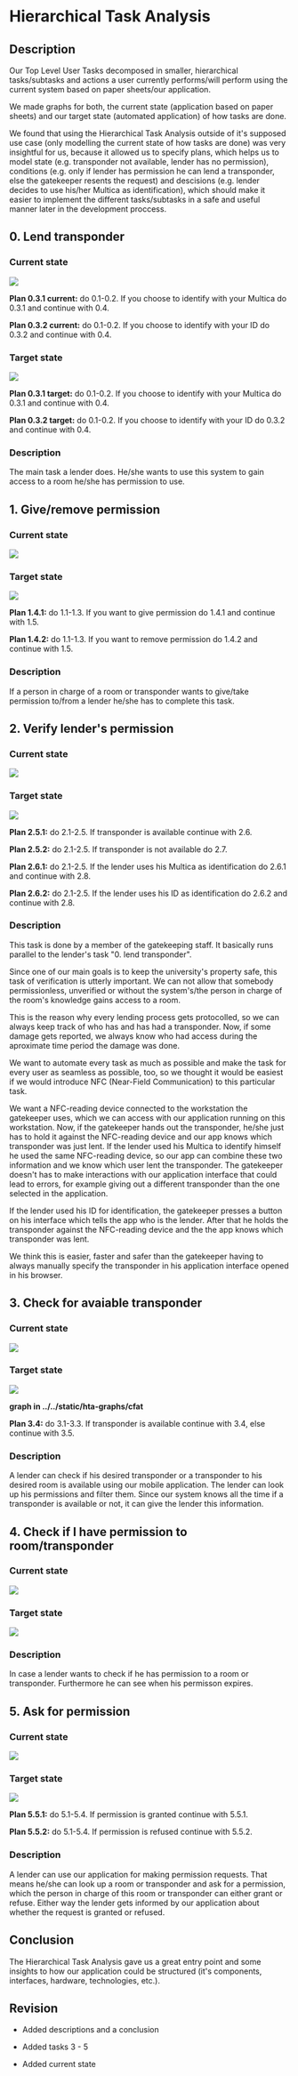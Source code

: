 # Hierarchical Task Analysis

## Description

Our Top Level User Tasks decomposed in smaller, hierarchical tasks/subtasks and actions a user currently performs/will 
perform using the current system based on paper sheets/our application. 

We made graphs for both, the current state (application based on paper sheets) and our target state (automated application)
of how tasks are done.

We found that using the Hierarchical Task Analysis outside of it's supposed use case (only modelling the current state of
how tasks are done) was very insightful for us, because it allowed us to specify plans, which helps us to model state (e.g.
transponder not available, lender has no permission), conditions (e.g. only if lender has permission he can lend a 
transponder, else the gatekeeper resents the request) and descisions (e.g. lender decides to use his/her Multica as
identification), which should make it easier to implement the different tasks/subtasks in a safe and useful manner later 
in the development proccess.




## 0. Lend transponder


### Current state

<img src="../../static/hta-graphs/lend_transponder_cur/lend_transponder_cur.svg">

**Plan 0.3.1 current:** do 0.1-0.2. If you choose to identify with your Multica do 0.3.1 and continue with 0.4.
  
**Plan 0.3.2 current:** do 0.1-0.2. If you choose to identify with your ID do 0.3.2 and continue with 0.4.


### Target state

<img src="../../static/hta-graphs/lend_transponder/lend_transponder.svg">

**Plan 0.3.1 target:** do 0.1-0.2. If you choose to identify with your Multica do 0.3.1 and continue with 0.4.
  
**Plan 0.3.2 target:** do 0.1-0.2. If you choose to identify with your ID do 0.3.2 and continue with 0.4.


### Description

The main task a lender does. He/she wants to use this system to gain access to a room he/she has permission to
use. 





## 1. Give/remove permission


### Current state

<img src="../../static/hta-graphs/give_remove_permission_cur/give_remove_permission_cur.svg">


### Target state

<img src="../../static/hta-graphs/give_remove_permission/give_remove_permission.svg">

**Plan 1.4.1:** do 1.1-1.3. If you want to give permission do 1.4.1 and continue with 1.5.
  
**Plan 1.4.2:** do 1.1-1.3. If you want to remove permission do 1.4.2 and continue with 1.5.


### Description

If a person in charge of a room or transponder wants to give/take permission to/from a lender he/she
has to complete this task. 




## 2. Verify lender's permission


### Current state

<img src="../../static/hta-graphs/verify_lenders_permission_cur/verify_lenders_permission_cur.svg">


### Target state

<img src="../../static/hta-graphs/verify_lenders_permission/verify_lenders_permission.svg">

**Plan 2.5.1:** do 2.1-2.5. If transponder is available continue with 2.6.
  
**Plan 2.5.2:** do 2.1-2.5. If transponder is not available do 2.7.
  
**Plan 2.6.1:** do 2.1-2.5. If the lender uses his Multica as identification do 2.6.1 and continue with 2.8.
  
**Plan 2.6.2:** do 2.1-2.5. If the lender uses his ID as identification do 2.6.2 and continue with 2.8.


### Description

This task is done by a member of the gatekeeping staff. 
It basically runs parallel to the lender's task "0. lend transponder".

Since one of our main goals is to keep the university's property safe,
this task of verification is utterly important. We can not allow that somebody
permissionless, unverified or without the system's/the person in charge of the room's 
knowledge gains access to a room.

This is the reason why every lending process gets protocolled, so we can always 
keep track of who has and has had a transponder. Now, if some damage gets reported, we always
know who had access during the aproximate time period the damage was done.

We want to automate every task as much as possible and make the task for
every user as seamless as possible, too, so we thought it would be easiest if we
would introduce NFC (Near-Field Communication) to this particular task.

We want a NFC-reading device connected to the workstation the gatekeeper uses,
which we can access with our application running on this workstation.
Now, if the gatekeeper hands out the transponder, he/she just has to hold it 
against the NFC-reading device and our app knows which transponder was just
lent. If the lender used his Multica to identify himself he used the
same NFC-reading device, so our app can combine these two information and
we know which user lent the transponder. The gatekeeper doesn't has to
make interactions with our application interface that could lead to errors,
for example giving out a different transponder than the one selected in the
application.

If the lender used his ID for identification, the gatekeeper presses a
button on his interface which tells the app who is the lender. After that
he holds the transponder against the NFC-reading device and the the app
knows which transponder was lent. 

We think this is easier, faster and safer than the gatekeeper having to always 
manually specify the transponder in his application interface opened in 
his browser.





## 3. Check for avaiable transponder


### Current state

<img src="../../static/hta-graphs/cfat_cur/cfat_cur.svg">


### Target state

<img src="../../static/hta-graphs/cfat/cfat.svg">

**graph in ../../static/hta-graphs/cfat**

**Plan 3.4:** do 3.1-3.3. If transponder is available continue with 3.4, else continue with 3.5.


### Description

A lender can check if his desired transponder or a transponder to his desired
room is available using our mobile application. The lender can look up his
permissions and filter them. Since our system knows all the time if a transponder
is available or not, it can give the lender this information.




## 4. Check if I have permission to room/transponder


### Current state

<img src="../../static/hta-graphs/cptrpt_cur/cptrpt_cur.svg">


### Target state

<img src="../../static/hta-graphs/cptrpt/cptrpt.svg">


### Description

In case a lender wants to check if he has permission to a room or transponder. 
Furthermore he can see when his permisson expires.




## 5. Ask for permission


### Current state

<img src="../../static/hta-graphs/ask_for_permission_cur/ask_for_permission_cur.svg">


### Target state

<img src="../../static/hta-graphs/ask_for_permission/ask_for_permission.svg">

**Plan 5.5.1:** do 5.1-5.4. If permission is granted continue with 5.5.1.

**Plan 5.5.2:** do 5.1-5.4. If permission is refused continue with 5.5.2.


### Description

A lender can use our application for making permission requests. That means he/she can 
look up a room or transponder and ask for a permission, which the person in charge
of this room or transponder can either grant or refuse. Either way the lender gets informed
by our application about whether the request is granted or refused.




## Conclusion

The Hierarchical Task Analysis gave us a great entry point and some insights to how 
our application could be structured (it's components, interfaces, hardware, technologies, etc.).




## Revision

- Added descriptions and a conclusion

- Added tasks 3 - 5

- Added current state 
